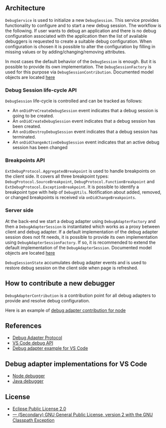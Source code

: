 ## Architecture
`DebugService` is used to initialize a new `DebugSession`. This service provides functionality to configure and to start a new debug session. The workflow is the following. If user wants to debug an application and there is no debug configuration associated with the application then the list of available debuggers is requested to create a suitable debug configuration. When configuration is chosen it is possible to alter the configuration by filling in missing values or by adding/changing/removing attributes.

In most cases the default behavior of the `DebugSession` is enough. But it is possible to provide its own implementation. The `DebugSessionFactory` is used for this purpose via `DebugSessionContribution`. Documented model objects are located [here](https://github.com/theia-ide/theia/tree/master/packages/debug/src/browser/debug-model.ts)

### Debug Session life-cycle API
`DebugSession` life-cycle is controlled and can be tracked as follows:
* An `onDidPreCreateDebugSession` event indicates that a debug session is going to be created.
* An `onDidCreateDebugSession` event indicates that a debug session has been created.
* An `onDidDestroyDebugSession` event indicates that a debug session has terminated.
* An `onDidChangeActiveDebugSession` event indicates that an active debug session has been changed

### Breakpoints API
`ExtDebugProtocol.AggregatedBreakpoint` is used to handle breakpoints on the client side. It covers all three breakpoint types: `DebugProtocol.SourceBreakpoint`, `DebugProtocol.FunctionBreakpoint` and `ExtDebugProtocol.ExceptionBreakpoint`. It is possible to identify a breakpoint type with help of `DebugUtils`. Notification about added, removed, or changed breakpoints is received via `onDidChangeBreakpoints`.

### Server side
At the back-end we start a debug adapter using `DebugAdapterFactory` and then a `DebugAdapterSession` is instantiated which works as a proxy between client and debug adapter. If a default implementation of the debug adapter session does not fit needs, it is possible to provide its own implementation using `DebugAdapterSessionFactory`. If so, it is recommended to extend the default implementation of the `DebugAdapterSession`. Documented model objects are located [here](https://github.com/theia-ide/theia/tree/master/packages/debug/src/node/debug-model.ts)

`DebugSessionState` accumulates debug adapter events and is used to restore debug session on the client side when page is refreshed. 

## How to contribute a new debugger
`DebugAdapterContribution` is a contribution point for all debug adapters to provide and resolve debug configuration.

Here is an example of [debug adapter contribution for node](https://github.com/theia-ide/theia/tree/master/packages/debug-nodejs/src/node/debug-nodejs.ts)

## References
* [Debug Adapter Protocol](https://github.com/Microsoft/vscode-debugadapter-node/blob/master/protocol/src/debugProtocol.ts)
* [VS Code debug API](https://code.visualstudio.com/docs/extensionAPI/api-debugging)
* [Debug adapter example for VS Code](https://code.visualstudio.com/docs/extensions/example-debuggers)

## Debug adapter implementations for VS Code
* [Node debugger](https://github.com/Microsoft/vscode-node-debug)
* [Java debugger](https://github.com/Microsoft/vscode-java-debug)

## License
- [Eclipse Public License 2.0](http://www.eclipse.org/legal/epl-2.0/)
- [一 (Secondary) GNU General Public License, version 2 with the GNU Classpath Exception](https://projects.eclipse.org/license/secondary-gpl-2.0-cp)
